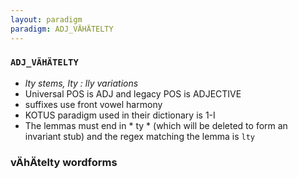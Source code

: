 ```yaml
---
layout: paradigm
paradigm: ADJ_VÄHÄTELTY
---
```

### ` ADJ_VÄHÄTELTY `

* _lty stems, lty : lly variations_
* Universal POS is ADJ and legacy POS is ADJECTIVE
* suffixes use front vowel harmony
* KOTUS paradigm used in their dictionary is 1-I
* The lemmas must end in * ty * (which will be deleted to form an invariant stub) and the regex matching the lemma is ` lty `

### vÄhÄtelty wordforms


